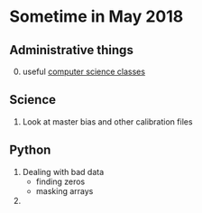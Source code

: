 # Sometime in May 2018

## Administrative things

0. useful [computer science classes](https://catalog.ufl.edu/ugrad/current/courses/descriptions/computer-science.aspx)

## Science

1. Look at master bias and other calibration files

## Python

1. Dealing with bad data
    - finding zeros
    - masking arrays
2. 

